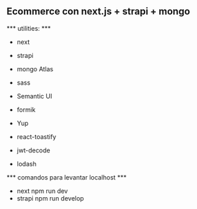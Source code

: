 ## Ecommerce con next.js + strapi + mongo

*** utilities: ***
- next
- strapi
- mongo Atlas

- sass
- Semantic UI
- formik
- Yup
- react-toastify
- jwt-decode
- lodash


*** comandos para levantar localhost ***
- next
    npm run dev
- strapi
    npm run develop